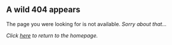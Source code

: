## A wild 404 appears
The page you were looking for is not available. *Sorry about that...*

*Click [here](https://johndah4x0r.github.io) to return to the homepage.*
